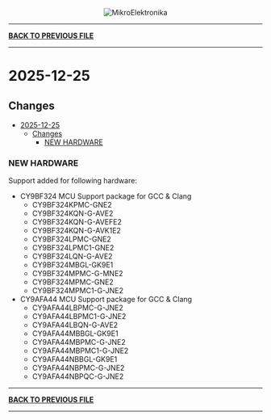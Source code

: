 <p align="center">
  <img src="http://www.mikroe.com/img/designs/beta/logo_small.png?raw=true" alt="MikroElektronika"/>
</p>

---

**[BACK TO PREVIOUS FILE](../changelog.md)**

---

# 2025-12-25

## Changes

- [2025-12-25](#2025-12-25)
  - [Changes](#changes)
    - [NEW HARDWARE](#new-hardware)

### NEW HARDWARE

Support added for following hardware:

+ CY9BF324 MCU Support package for GCC & Clang
  + CY9BF324KPMC-GNE2
  + CY9BF324KQN-G-AVE2
  + CY9BF324KQN-G-AVEFE2
  + CY9BF324KQN-G-AVK1E2
  + CY9BF324LPMC-GNE2
  + CY9BF324LPMC1-GNE2
  + CY9BF324LQN-G-AVE2
  + CY9BF324MBGL-GK9E1
  + CY9BF324MPMC-G-MNE2
  + CY9BF324MPMC-GNE2
  + CY9BF324MPMC1-G-JNE2
+ CY9AFA44 MCU Support package for GCC & Clang
  + CY9AFA44LBPMC-G-JNE2
  + CY9AFA44LBPMC1-G-JNE2
  + CY9AFA44LBQN-G-AVE2
  + CY9AFA44MBBGL-GK9E1
  + CY9AFA44MBPMC-G-JNE2
  + CY9AFA44MBPMC1-G-JNE2
  + CY9AFA44NBBGL-GK9E1
  + CY9AFA44NBPMC-G-JNE2
  + CY9AFA44NBPQC-G-JNE2

---

**[BACK TO PREVIOUS FILE](../changelog.md)**

---
